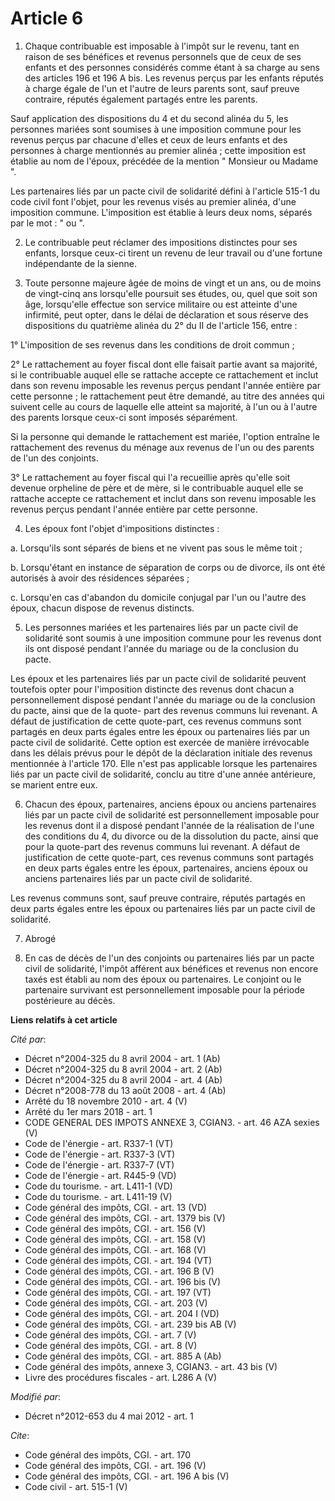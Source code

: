 # Article 6

1. Chaque contribuable est imposable à l'impôt sur le revenu, tant en raison de ses bénéfices et revenus personnels que de
ceux de ses enfants et des personnes considérés comme étant à sa charge au sens des articles 196 et 196 A bis. Les revenus
perçus par les enfants réputés à charge égale de l'un et l'autre de leurs parents sont, sauf preuve contraire, réputés
également partagés entre les parents. 

Sauf application des dispositions du 4 et du second alinéa du 5, les personnes mariées sont soumises à une imposition commune
pour les revenus perçus par chacune d'elles et ceux de leurs enfants et des personnes à charge mentionnés au premier alinéa ;
cette imposition est établie au nom de l'époux, précédée de la mention " Monsieur ou Madame ". 

Les partenaires liés par un pacte civil de solidarité défini à l'article 515-1 du code civil font l'objet, pour les revenus
visés au premier alinéa, d'une imposition commune. L'imposition est établie à leurs deux noms, séparés par le mot : " ou ". 

2. Le contribuable peut réclamer des impositions distinctes pour ses enfants, lorsque ceux-ci tirent un revenu de leur
travail ou d'une fortune indépendante de la sienne. 

3. Toute personne majeure âgée de moins de vingt et un ans, ou de moins de vingt-cinq ans lorsqu'elle poursuit ses études,
ou, quel que soit son âge, lorsqu'elle effectue son service militaire ou est atteinte d'une infirmité, peut opter, dans le
délai de déclaration et sous réserve des dispositions du quatrième alinéa du 2° du II de l'article 156, entre : 

1° L'imposition de ses revenus dans les conditions de droit commun ; 

2° Le rattachement au foyer fiscal dont elle faisait partie avant sa majorité, si le contribuable auquel elle se rattache
accepte ce rattachement et inclut dans son revenu imposable les revenus perçus pendant l'année entière par cette personne ;
le rattachement peut être demandé, au titre des années qui suivent celle au cours de laquelle elle atteint sa majorité, à
l'un ou à l'autre des parents lorsque ceux-ci sont imposés séparément. 

Si la personne qui demande le rattachement est mariée, l'option entraîne le rattachement des revenus du ménage aux revenus de
l'un ou des parents de l'un des conjoints. 

3° Le rattachement au foyer fiscal qui l'a recueillie après qu'elle soit devenue orpheline de père et de mère, si le
contribuable auquel elle se rattache accepte ce rattachement et inclut dans son revenu imposable les revenus perçus pendant
l'année entière par cette personne. 

4. Les époux font l'objet d'impositions distinctes : 

a. Lorsqu'ils sont séparés de biens et ne vivent pas sous le même toit ; 

b. Lorsqu'étant en instance de séparation de corps ou de divorce, ils ont été autorisés à avoir des résidences séparées ; 

c. Lorsqu'en cas d'abandon du domicile conjugal par l'un ou l'autre des époux, chacun dispose de revenus distincts. 

5. Les personnes mariées et les partenaires liés par un pacte civil de solidarité sont soumis à une imposition commune pour
les revenus dont ils ont disposé pendant l'année du mariage ou de la conclusion du pacte. 

Les époux et les partenaires liés par un pacte civil de solidarité peuvent toutefois opter pour l'imposition distincte des
revenus dont chacun a personnellement disposé pendant l'année du mariage ou de la conclusion du pacte, ainsi que de la quote-
part des revenus communs lui revenant. A défaut de justification de cette quote-part, ces revenus communs sont partagés en
deux parts égales entre les époux ou partenaires liés par un pacte civil de solidarité. Cette option est exercée de manière
irrévocable dans les délais prévus pour le dépôt de la déclaration initiale des revenus mentionnée à l'article 170. Elle
n'est pas applicable lorsque les partenaires liés par un pacte civil de solidarité, conclu au titre d'une année antérieure,
se marient entre eux. 

6. Chacun des époux, partenaires, anciens époux ou anciens partenaires liés par un pacte civil de solidarité est
personnellement imposable pour les revenus dont il a disposé pendant l'année de la réalisation de l'une des conditions du 4,
du divorce ou de la dissolution du pacte, ainsi que pour la quote-part des revenus communs lui revenant. A défaut de
justification de cette quote-part, ces revenus communs sont partagés en deux parts égales entre les époux, partenaires,
anciens époux ou anciens partenaires liés par un pacte civil de solidarité. 

Les revenus communs sont, sauf preuve contraire, réputés partagés en deux parts égales entre les époux ou partenaires liés
par un pacte civil de solidarité. 

7. Abrogé 

8. En cas de décès de l'un des conjoints ou partenaires liés par un pacte civil de solidarité, l'impôt afférent aux bénéfices
et revenus non encore taxés est établi au nom des époux ou partenaires. Le conjoint ou le partenaire survivant est
personnellement imposable pour la période postérieure au décès.

**Liens relatifs à cet article**

_Cité par_:

  - Décret n°2004-325 du 8 avril 2004 - art. 1 (Ab)
  - Décret n°2004-325 du 8 avril 2004 - art. 2 (Ab)
  - Décret n°2004-325 du 8 avril 2004 - art. 4 (Ab)
  - Décret n°2008-778 du 13 août 2008 - art. 4 (Ab)
  - Arrêté du 18 novembre 2010 - art. 4 (V)
  - Arrêté du 1er mars 2018 - art. 1
  - CODE GENERAL DES IMPOTS ANNEXE 3, CGIAN3. - art. 46 AZA sexies (V)
  - Code de l'énergie - art. R337-1 (VT)
  - Code de l'énergie - art. R337-3 (VT)
  - Code de l'énergie - art. R337-7 (VT)
  - Code de l'énergie - art. R445-9 (VD)
  - Code du tourisme. - art. L411-1 (VD)
  - Code du tourisme. - art. L411-19 (V)
  - Code général des impôts, CGI. - art. 13 (VD)
  - Code général des impôts, CGI. - art. 1379 bis (V)
  - Code général des impôts, CGI. - art. 156 (V)
  - Code général des impôts, CGI. - art. 158 (V)
  - Code général des impôts, CGI. - art. 168 (V)
  - Code général des impôts, CGI. - art. 194 (VT)
  - Code général des impôts, CGI. - art. 196 B (V)
  - Code général des impôts, CGI. - art. 196 bis (V)
  - Code général des impôts, CGI. - art. 197 (VT)
  - Code général des impôts, CGI. - art. 203 (V)
  - Code général des impôts, CGI. - art. 204 I (VD)
  - Code général des impôts, CGI. - art. 239 bis AB (V)
  - Code général des impôts, CGI. - art. 7 (V)
  - Code général des impôts, CGI. - art. 8 (V)
  - Code général des impôts, CGI. - art. 885 A (Ab)
  - Code général des impôts, annexe 3, CGIAN3. - art. 43 bis (V)
  - Livre des procédures fiscales - art. L286 A (V)

_Modifié par_:

  - Décret n°2012-653 du 4 mai 2012 - art. 1

_Cite_:

  - Code général des impôts, CGI. - art. 170
  - Code général des impôts, CGI. - art. 196 (V)
  - Code général des impôts, CGI. - art. 196 A bis (V)
  - Code civil - art. 515-1 (V)
